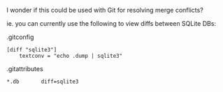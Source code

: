I wonder if this could be used with Git for resolving merge conflicts?

ie. you can currently use the following to view diffs between SQLite DBs:

.gitconfig

    [diff "sqlite3"]
        textconv = "echo .dump | sqlite3"

.gitattributes

    *.db       diff=sqlite3
